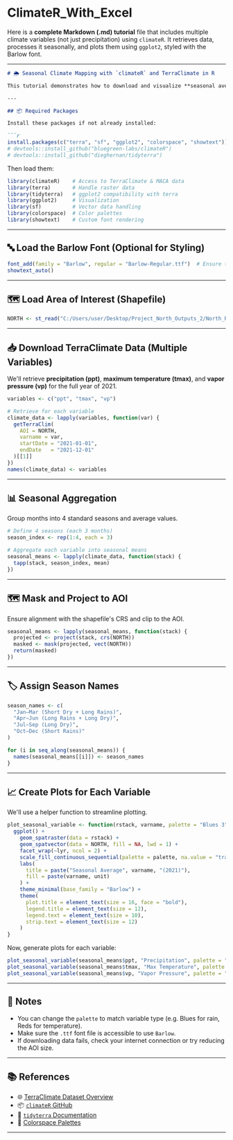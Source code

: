 # ClimateR_With_Excel
Here is a **complete Markdown (.md) tutorial** file that includes multiple climate variables (not just precipitation) using `climateR`. It retrieves data, processes it seasonally, and plots them using `ggplot2`, styled with the Barlow font.

---

````markdown
# 🌦️ Seasonal Climate Mapping with `climateR` and TerraClimate in R

This tutorial demonstrates how to download and visualize **seasonal averages** of multiple TerraClimate variables (precipitation, temperature, vapor pressure) using the `climateR` package in R. The output is a clean, faceted map of seasonal climate patterns for your area of interest (AOI), using `ggplot2` and the custom **Barlow** font for styling.

---

## 📦 Required Packages

Install these packages if not already installed:

```r
install.packages(c("terra", "sf", "ggplot2", "colorspace", "showtext"))
# devtools::install_github("bluegreen-labs/climateR")
# devtools::install_github("dieghernan/tidyterra")
````

Then load them:

```r
library(climateR)    # Access to TerraClimate & MACA data
library(terra)       # Handle raster data
library(tidyterra)   # ggplot2 compatibility with terra
library(ggplot2)     # Visualization
library(sf)          # Vector data handling
library(colorspace)  # Color palettes
library(showtext)    # Custom font rendering
```

---

## 🔤 Load the Barlow Font (Optional for Styling)

```r
font_add(family = "Barlow", regular = "Barlow-Regular.ttf")  # Ensure the font file exists in working dir or provide path
showtext_auto()
```

---

## 🗺️ Load Area of Interest (Shapefile)

```r
NORTH <- st_read("C:/Users/user/Desktop/Project_North_Outputs_2/North_Region.shp")
```

---

## 📥 Download TerraClimate Data (Multiple Variables)

We'll retrieve **precipitation (ppt)**, **maximum temperature (tmax)**, and **vapor pressure (vp)** for the full year of 2021.

```r
variables <- c("ppt", "tmax", "vp")

# Retrieve for each variable
climate_data <- lapply(variables, function(var) {
  getTerraClim(
    AOI = NORTH,
    varname = var,
    startDate = "2021-01-01",
    endDate   = "2021-12-01"
  )[[1]]
})
names(climate_data) <- variables
```

---

## 📊 Seasonal Aggregation

Group months into 4 standard seasons and average values.

```r
# Define 4 seasons (each 3 months)
season_index <- rep(1:4, each = 3)

# Aggregate each variable into seasonal means
seasonal_means <- lapply(climate_data, function(stack) {
  tapp(stack, season_index, mean)
})
```

---

## 🗺️ Mask and Project to AOI

Ensure alignment with the shapefile's CRS and clip to the AOI.

```r
seasonal_means <- lapply(seasonal_means, function(stack) {
  projected <- project(stack, crs(NORTH))
  masked <- mask(projected, vect(NORTH))
  return(masked)
})
```

---

## 🏷️ Assign Season Names

```r
season_names <- c(
  "Jan–Mar (Short Dry + Long Rains)",
  "Apr–Jun (Long Rains + Long Dry)",
  "Jul–Sep (Long Dry)",
  "Oct–Dec (Short Rains)"
)

for (i in seq_along(seasonal_means)) {
  names(seasonal_means[[i]]) <- season_names
}
```

---

## 📈 Create Plots for Each Variable

We'll use a helper function to streamline plotting.

```r
plot_seasonal_variable <- function(rstack, varname, palette = "Blues 3", unit = "") {
  ggplot() +
    geom_spatraster(data = rstack) +
    geom_spatvector(data = NORTH, fill = NA, lwd = 1) +
    facet_wrap(~lyr, ncol = 2) +
    scale_fill_continuous_sequential(palette = palette, na.value = "transparent") +
    labs(
      title = paste("Seasonal Average", varname, "(2021)"),
      fill = paste(varname, unit)
    ) +
    theme_minimal(base_family = "Barlow") +
    theme(
      plot.title = element_text(size = 16, face = "bold"),
      legend.title = element_text(size = 12),
      legend.text = element_text(size = 10),
      strip.text = element_text(size = 12)
    )
}
```

Now, generate plots for each variable:

```r
plot_seasonal_variable(seasonal_means$ppt, "Precipitation", palette = "Blues 3", unit = "(mm)")
plot_seasonal_variable(seasonal_means$tmax, "Max Temperature", palette = "Reds 3", unit = "(°C)")
plot_seasonal_variable(seasonal_means$vp, "Vapor Pressure", palette = "Purples 3", unit = "(kPa)")
```

---

## 📌 Notes

* You can change the `palette` to match variable type (e.g. Blues for rain, Reds for temperature).
* Make sure the `.ttf` font file is accessible to use `Barlow`.
* If downloading data fails, check your internet connection or try reducing the AOI size.

---

## 📚 References

* 🌐 [TerraClimate Dataset Overview](https://www.climatologylab.org/terraclimate.html)
* 📦 [`climateR` GitHub](https://github.com/bluegreen-labs/climateR)
* 🧰 [`tidyterra` Documentation](https://dieghernan.github.io/tidyterra/)
* 🎨 [Colorspace Palettes](https://colorspace.r-forge.r-project.org/articles/colorspace.html)

---



